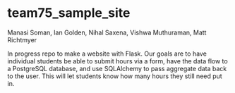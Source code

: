 # team75_sample_site
Manasi Soman, Ian Golden, Nihal Saxena, Vishwa Muthuraman, Matt Richtmyer

In progress repo to make a website with Flask. Our goals are to have individual students be able to submit hours via a form, have the data flow to a PostgreSQL database, and use SQLAlchemy to pass aggregate data back to the user. This will let students know how many hours they still need put in. 
